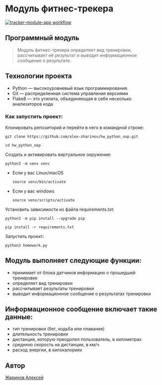 # Модуль фитнес-трекера

[![tracker-module-app workflow](https://github.com/alex-zharinov/hw_python_oop/actions/workflows/main.yml/badge.svg)](https://github.com/alex-zharinov/hw_python_oop/actions/workflows/main.yml)

## Программный модуль

> Модуль фитнес-трекера определяет вид тренировки, рассчитывает её результат и выводит информационное сообщение о результате.

## Технологии проекта

- Python — высокоуровневый язык программирования.
- Git — распределенная система управления версиями
- Flake8 — это утилита, объединяющая в себе несколько анализаторов кода

### Как запустить проект:

Клонировать репозиторий и перейти в него в командной строке:

```
git clone https://github.com/alex-zharinov/hw_python_oop.git
```

```
cd hw_python_oop
```

Cоздать и активировать виртуальное окружение:

```
python3 -m venv venv
```

* Если у вас Linux/macOS

    ```
    source venv/bin/activate
    ```

* Если у вас windows

    ```
    source venv/scripts/activate
    ```

Установить зависимости из файла requirements.txt:

```
python3 -m pip install --upgrade pip
```

```
pip install -r requirements.txt
```

Запустить проект:

```
python3 homework.py 
```

## Модуль выполняет следующие функции:

- принимает от блока датчиков информацию о прошедшей тренировке
- определяет вид тренировки
- рассчитывает результаты тренировки
- выводит информационное сообщение о результатах тренировки

## Информационное сообщение включает такие данные:

- тип тренировки (бег, ходьба или плавание)
- длительность тренировки
- дистанция, которую преодолел пользователь, в километрах
- среднюю скорость на дистанции, в км/ч
- расход энергии, в килокалориях

## Автор

[Жаринов Алексей](https://github.com/alex-zharinov)
